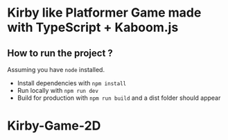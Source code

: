 # Kirby like Platformer Game made with TypeScript + Kaboom.js

## How to run the project ?

Assuming you have `node` installed.
- Install dependencies with `npm install`
- Run locally with `npm run dev`
- Build for production with `npm run build` and a dist folder should appear
# Kirby-Game-2D
